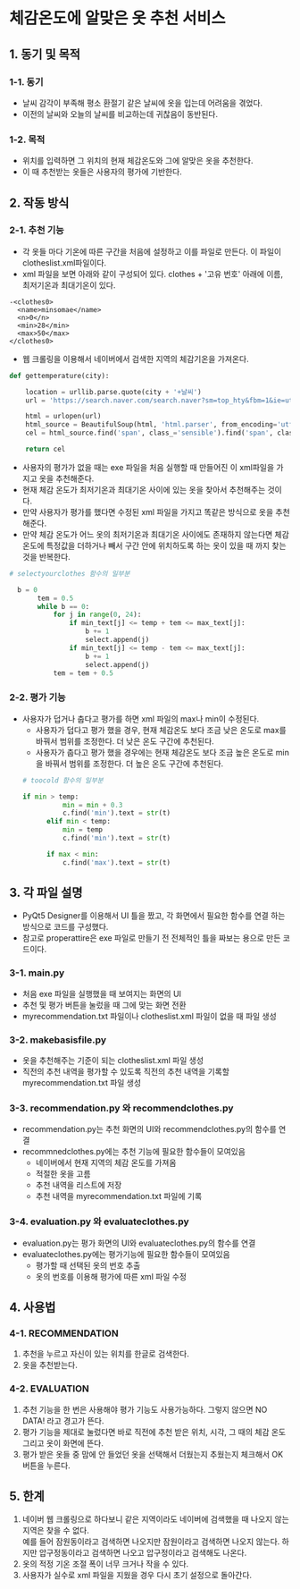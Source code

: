 체감온도에 알맞은 옷 추천 서비스   
============
## 1. 동기 및 목적   
### 1-1. 동기   
+ 날씨 감각이 부족해 평소 환절기 같은 날씨에 옷을 입는데 어려움을 겪었다.
+ 이전의 날씨와 오늘의 날씨를 비교하는데 귀찮음이 동반된다.
### 1-2. 목적   
+ 위치를 입력하면 그 위치의 현재 체감온도와 그에 알맞은 옷을 추천한다.
+ 이 때 추천받는 옷들은 사용자의 평가에 기반한다.

## 2. 작동 방식
### 2-1. 추천 기능   
 + 각 옷들 마다 기온에 따른 구간을 처음에 설정하고 이를 파일로 만든다. 이 파일이 clotheslist.xml파일이다.   
 + xml 파일을 보면 아래와 같이 구성되어 있다. clothes + '고유 번호' 아래에 이름, 최저기온과 최대기온이 있다.
```
-<clothes0>
  <name>minsomae</name>
  <n>0</n>
  <min>28</min>
  <max>50</max>
</clothes0>
```
 + 웹 크롤링을 이용해서 네이버에서 검색한 지역의 체감기온을 가져온다.
```python
def gettemperature(city):

    location = urllib.parse.quote(city + '+날씨')
    url = 'https://search.naver.com/search.naver?sm=top_hty&fbm=1&ie=utf8&query=' + location

    html = urlopen(url)
    html_source = BeautifulSoup(html, 'html.parser', from_encoding='utf-8')
    cel = html_source.find('span', class_='sensible').find('span', class_='num').text

    return cel
``` 
 + 사용자의 평가가 없을 때는 exe 파일을 처음 실행할 때 만들어진 이 xml파일을 가지고 옷을 추천해준다.
 + 현재 체감 온도가 최저기온과 최대기온 사이에 있는 옷을 찾아서 추천해주는 것이다.
 + 만약 사용자가 평가를 했다면 수정된 xml 파일을 가지고 똑같은 방식으로 옷을 추천해준다.   
 + 만약 체감 온도가 어느 옷의 최저기온과 최대기온 사이에도 존재하지 않는다면 체감 온도에 특정값을 더하거나 빼서 구간 안에 위치하도록 하는 옷이 있을 때 까지 
 찾는 것을 반복한다.
 ```python
 # selectyourclothes 함수의 일부분
 
   b = 0
        tem = 0.5
        while b == 0:
            for j in range(0, 24):
                if min_text[j] <= temp + tem <= max_text[j]:
                    b += 1
                    select.append(j)
                if min_text[j] <= temp - tem <= max_text[j]:
                    b += 1
                    select.append(j)
            tem = tem + 0.5

 ```
 
### 2-2. 평가 기능
+ 사용자가 덥거나 춥다고 평가를 하면 xml 파일의 max나 min이 수정된다.
  + 사용자가 덥다고 평가 했을 경우, 현재 체감온도 보다 조금 낮은 온도로 max를 바꿔서 범위를 조정한다. 더 낮은 온도 구간에 추천된다.
  + 사용자가 춥다고 평가 했을 경우에는 현재 체감온도 보다 조금 높은 온도로 min을 바꿔서 범위를 조정한다. 더 높은 온도 구간에 추천된다.
  ```python
  # toocold 함수의 일부분
  
  if min > temp:  
            min = min + 0.3
            c.find('min').text = str(t)
        elif min < temp:  
            min = temp
            c.find('min').text = str(t)

        if max < min:  
            c.find('max').text = str(t)
  ```


## 3. 각 파일 설명
+ PyQt5 Designer를 이용해서 UI 틀을 짰고, 각 화면에서 필요한 함수를 연결 하는 방식으로 코드를 구성했다.   
+ 참고로 properattire은 exe 파일로 만들기 전 전체적인 틀을 짜보는 용으로 만든 코드이다.

### 3-1. main.py
  + 처음 exe 파일을 실행했을 때 보여지는 화면의 UI
  + 추천 및 평가 버튼을 눌렀을 때 그에 맞는 화면 전환
  + myrecommendation.txt 파일이나 clotheslist.xml 파일이 없을 때 파일 생성
  
### 3-2. makebasisfile.py
  + 옷을 추천해주는 기준이 되는 clotheslist.xml 파일 생성
  + 직전의 추천 내역을 평가할 수 있도록 직전의 추천 내역을 기록할 myrecommendation.txt 파일 생성
  
### 3-3. recommendation.py 와 recommendclothes.py
  + recommendation.py는 추천 화면의 UI와 recommendclothes.py의 함수를 연결
  + recommnedclothes.py에는 추천 기능에 필요한 함수들이 모여있음
    + 네이버에서 현재 지역의 체감 온도를 가져옴
    + 적절한 옷을 고름
    + 추천 내역을 리스트에 저장
    + 추천 내역을 myrecommendation.txt 파일에 기록
    
### 3-4. evaluation.py 와 evaluateclothes.py
  + evaluation.py는 평가 화면의 UI와 evaluateclothes.py의 함수를 연결
  + evaluateclothes.py에는 평가기능에 필요한 함수들이 모여있음
    + 평가할 때 선택된 옷의 번호 추출
    + 옷의 번호를 이용해 평가에 따른 xml 파일 수정

## 4. 사용법
### 4-1. RECOMMENDATION
1. 추천을 누르고 자신이 있는 위치를 한글로 검색한다.
2. 옷을 추천받는다.

### 4-2. EVALUATION
1. 추천 기능을 한 번은 사용해야 평가 기능도 사용가능하다. 그렇지 않으면 NO DATA! 라고 경고가 뜬다.
2. 평가 기능을 제대로 눌렀다면 바로 직전에 추천 받은 위치, 시각, 그 때의 체감 온도 그리고 옷이 화면에 뜬다.
3. 평가 받은 옷들 중 맘에 안 들었던 옷을 선택해서 더웠는지 추웠는지 체크해서 OK 버튼을 누른다.

## 5. 한계
1. 네이버 웹 크롤링으로 하다보니 같은 지역이라도 네이버에 검색했을 때 나오지 않는 지역은 찾을 수 없다.   
  예를 들어 잠원동이라고 검색하면 나오지만 잠원이라고 검색하면 나오지 않는다. 하지만 압구정동이라고 검색하면 나오고 압구정이라고 검색해도 나온다.
2. 옷의 적정 기온 조절 폭이 너무 크거나 작을 수 있다.
3. 사용자가 실수로 xml 파일을 지웠을 경우 다시 초기 설정으로 돌아간다.
